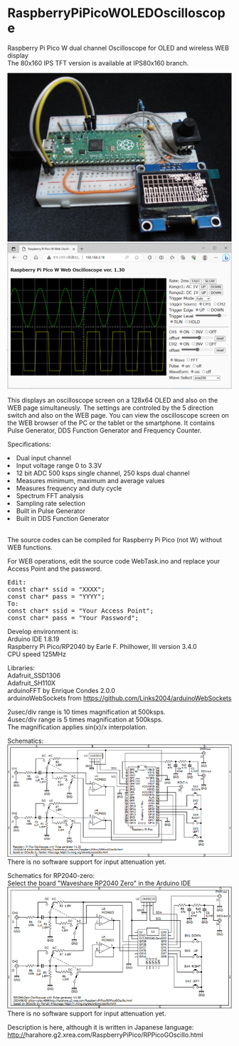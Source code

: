 # RaspberryPiPicoWOLEDOscilloscope
Raspberry Pi Pico W dual channel Oscilloscope for OLED and wireless WEB display<br>
The 80x160 IPS TFT version is available at IPS80x160 branch.

<img src="DSC00020.jpg">
<img src="RPPicoWEBOLED.png">

This displays an oscilloscope screen on a 128x64 OLED and also on the WEB page simultaneusly.
The settings are controled by the 5 direction switch and also on the WEB page.
You can view the oscilloscope screen on the WEB browser of the PC or the tablet or the smartphone.
It contains Pulse Generator, DDS Function Generator and Frequency Counter.

Specifications:
<li>Dual input channel</li>
<li>Input voltage range 0 to 3.3V</li>
<li>12 bit ADC 500 ksps single channel, 250 ksps dual channel</li>
<li>Measures minimum, maximum and average values</li>
<li>Measures frequency and duty cycle</li>
<li>Spectrum FFT analysis</li>
<li>Sampling rate selection</li>
<li>Built in Pulse Generator</li>
<li>Built in DDS Function Generator</li>
<br>

The source codes can be compiled for Raspberry Pi Pico (not W) without WEB functions.

For WEB operations, edit the source code WebTask.ino and replace your Access Point and the password.
<pre>
Edit:
const char* ssid = "XXXX";
const char* pass = "YYYY";
To:
const char* ssid = "Your Access Point";
const char* pass = "Your Password";
</pre>

Develop environment is:<br>
Arduino IDE 1.8.19<br>
Raspberry Pi Pico/RP2040 by Earle F. Philhower, III version 3.4.0<br>
CPU speed 125MHz<br>

Libraries:<br>
Adafruit_SSD1306<br>
Adafruit_SH110X<br>
arduinoFFT by Enrique Condes 2.0.0<br>
arduinoWebSockets from https://github.com/Links2004/arduinoWebSockets

2usec/div range is 10 times magnification at 500ksps.<br>
4usec/div range is 5 times magnification at 500ksps.<br>
The magnification applies sin(x)/x interpolation.

Schematics:<br>
<img src="RPPicoGOscillo.png"><br>
There is no software support for input attenuation yet.

Schematics for RP2040-zero:<br>
Select the board "Waveshare RP2040 Zero" in the Arduino IDE<br>
<img src="RP2040ZeroGOscillo.png"><br>
There is no software support for input attenuation yet.

Description is here, although it is written in Japanese language:
[http://](https://ss1.xrea.com/)harahore.g2.xrea.com/RaspberryPiPico/RPPicoGOscillo.html
